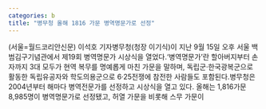 ```yaml
---
categories: b
title: "병무청 올해 1816 가문 병역명문가로 선정"
---
```

(서울=월드코리안신문) 이석호 기자병무청(청장 이기식)이 지난 9월 15일 오후 서울 백범김구기념관에서 제19회 병역명문가 시상식을 열었다.&lsquo;병역명문가&rsquo;란 할아버지부터 손자까지 3대 모두가 현역 복무를 명예롭게 마친 가문을 말하며, 독립군&middot;한국광복군으로 활동한 독립유공자와 학도의용군으로 6&middot;25전쟁에 참전한 사람들도 포함된다.병무청은 2004년부터 해마다 병역전문가를 선정하고 시상식을 열고 있다. 올해는 1,816가문 8,985명이 병역명문가로 선정됐고, 허열 가문을 비롯해 스무 가문이